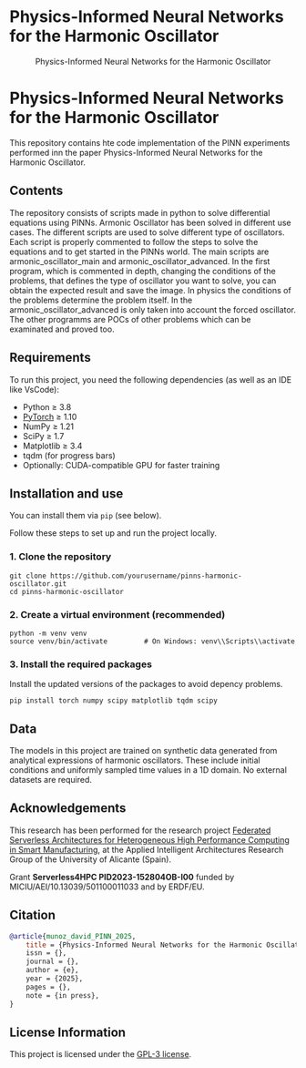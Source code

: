 <h1 aligh="center">Physics-Informed Neural Networks for the Harmonic Oscillator</h1>
<p align="center">Physics-Informed Neural Networks for the Harmonic Oscillator</p>

# Physics-Informed Neural Networks for the Harmonic Oscillator

This repository contains hte code implementation of the PINN experiments performed inn the paper Physics-Informed Neural Networks for the Harmonic Oscillator.

## Contents
The repository consists of scripts made in python to solve differential equations using PINNs. Armonic Oscillator has been solved in different use cases. The different scripts are used to solve different type of oscillators. Each script is properly commented to follow the steps to solve the equations and to get started in the PINNs world. The main scripts are armonic_oscillator_main and armonic_oscillator_advanced. In the first program, which is commented in depth, changing the conditions of the problems, that defines the type of oscillator you want to solve, you can obtain the expected result and save the image. In physics the conditions of the problems determine the problem itself. In the armonic_oscillator_advanced is only taken into account the forced oscillator. The other programms are POCs of other problems which can be examinated and proved too.

## Requirements
To run this project, you need the following dependencies (as well as an IDE like VsCode):

- Python ≥ 3.8  
- [PyTorch](https://pytorch.org/) ≥ 1.10  
- NumPy ≥ 1.21  
- SciPy ≥ 1.7  
- Matplotlib ≥ 3.4  
- tqdm (for progress bars)  
- Optionally: CUDA-compatible GPU for faster training

## Installation and use
You can install them via `pip` (see below).

Follow these steps to set up and run the project locally.

### 1. Clone the repository

```
git clone https://github.com/yourusername/pinns-harmonic-oscillator.git
cd pinns-harmonic-oscillator
```
### 2. Create a virtual environment (recommended)
```
python -m venv venv
source venv/bin/activate         # On Windows: venv\\Scripts\\activate
```

### 3. Install the required packages
Install the updated versions of the packages to avoid depency problems.
```
pip install torch numpy scipy matplotlib tqdm scipy
```

## Data
The models in this project are trained on synthetic data generated from analytical expressions of harmonic oscillators.
These include initial conditions and uniformly sampled time values in a 1D domain.
No external datasets are required.

## Acknowledgements
This research has been performed for the research project <a href="https://aia.ua.es/en/proyectos/federated-serverless-architectures-for-heterogeneous-high-performance-computing-in-smart-manufacturing.html" target="_blank">Federated Serverless Architectures for Heterogeneous High Performance Computing in Smart Manufacturing</a>, at the Applied Intelligent Architectures Research Group of the University of Alicante (Spain).

Grant <b>Serverless4HPC PID2023-152804OB-I00</b> funded by MICIU/AEI/10.13039/501100011033 and by ERDF/EU.

## Citation
```bibtex
@article{munoz_david_PINN_2025,
	title = {Physics-Informed Neural Networks for the Harmonic Oscillator,
	issn = {},
	journal = {},
	author = {e},
	year = {2025},
	pages = {},
	note = {in press},
}
```

## License Information
This project is licensed under the <a href="LICENSE.txt">GPL-3 license</a>.
